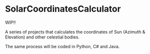 # SolarCoordinatesCalculator
WIP!!

A series of projects that calculates the coordinates of Sun (Azimuth &amp; Elevation) and other celestial bodies.

The same process will be coded in Python, C# and Java.
